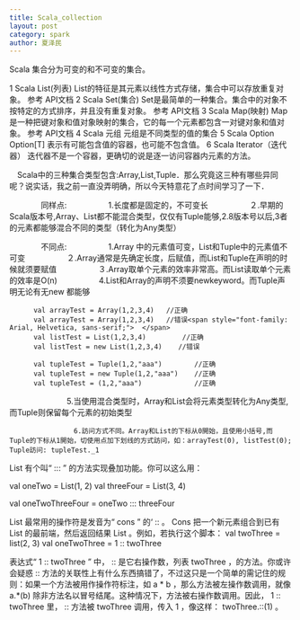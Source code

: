 ```yaml
---
title: Scala_collection
layout: post
category: spark
author: 夏泽民
---
```

<!-- more -->
Scala 集合分为可变的和不可变的集合。

1	Scala List(列表)
List的特征是其元素以线性方式存储，集合中可以存放重复对象。
参考 API文档
2	Scala Set(集合)
Set是最简单的一种集合。集合中的对象不按特定的方式排序，并且没有重复对象。
参考 API文档
3	Scala Map(映射)
Map 是一种把键对象和值对象映射的集合，它的每一个元素都包含一对键对象和值对象。
参考 API文档
4	Scala 元组
元组是不同类型的值的集合
5	Scala Option
Option[T] 表示有可能包含值的容器，也可能不包含值。
6	Scala Iterator（迭代器）
迭代器不是一个容器，更确切的说是逐一访问容器内元素的方法。


　Scala中的三种集合类型包含:Array,List,Tuple．那么究竟这三种有哪些异同呢？说实话，我之前一直没弄明确，所以今天特意花了点时间学习了一下．

　　　　同样点:
　　　　　1.长度都是固定的，不可变长
　　　　　２.早期的Scala版本号,Array、List都不能混合类型，仅仅有Tuple能够,2.8版本号以后,3者的元素都能够混合不同的类型（转化为Any类型）

　　　　不同点:
　　　　　1.Array 中的元素值可变，List和Tuple中的元素值不可变
　　　　　２.Array通常是先确定长度，后赋值，而List和Tuple在声明的时候就须要赋值
　　　　　３.Array取单个元素的效率非常高。而List读取单个元素的效率是O(n)
　　　　　4.List和Array的声明不须要newkeyword。而Tuple声明无论有无new 都能够


          val arrayTest = Array(1,2,3,4)   //正确
          val arrayTest = Array(1,2,3,4)   //错误<span style="font-family: Arial, Helvetica, sans-serif;">  </span>
          val listTest = List(1,2,3,4)         //正确
          val listTest = new List(1,2,3,4)    //错误

          val tupleTest = Tuple(1,2,"aaa")        //正确
          val tupleTest = new Tuple(1,2,"aaa")    //正确
          val tupleTest = (1,2,"aaa")             //正确
　　
　　　　　5.当使用混合类型时，Array和List会将元素类型转化为Any类型,而Tuple则保留每个元素的初始类型

                    6.訪问方式不同。Array和List的下标从0開始，且使用小括号,而Tuple的下标从1開始，切使用点加下划线的方式訪问，如：arrayTest(0), listTest(0); Tuple訪问: tupleTest._1


 List 有个叫“ ::: ” 的方法实现叠加功能。你可以这么用：

val oneTwo = List(1, 2)
val threeFour = List(3, 4)

val oneTwoThreeFour = oneTwo ::: threeFour

 List 最常用的操作符是发音为“ cons ” 的‘ :: 。 Cons 把一个新元素组合到已有 List 的最前端，然后返回结果 List 。例如，若执行这个脚本：
val twoThree = list(2, 3)
val oneTwoThree = 1 :: twoThree

表达式“ 1 :: twoThree ” 中， :: 是它右操作数，列表 twoThree ，的方法。你或许会疑惑 :: 方法的关联性上有什么东西搞错了，不过这只是一个简单的需记住的规则：如果一个方法被用作操作符标注，如 a * b ，那么方法被左操作数调用，就像 a.*(b) 除非方法名以冒号结尾。这种情况下，方法被右操作数调用。因此， 1 :: twoThree 里， :: 方法被 twoThree 调用，传入 1 ，像这样： twoThree.::(1) 。




